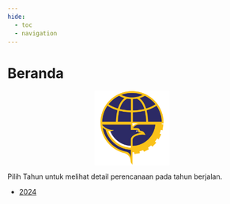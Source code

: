 ```yaml
---
hide:
  - toc
  - navigation
---
```


# Beranda

<img src="logo-dishub.svg" style="display:block;margin-left:auto;margin-right:auto;width:30%;">

Pilih Tahun untuk melihat detail perencanaan pada tahun berjalan.

- [2024](2024.md) 

